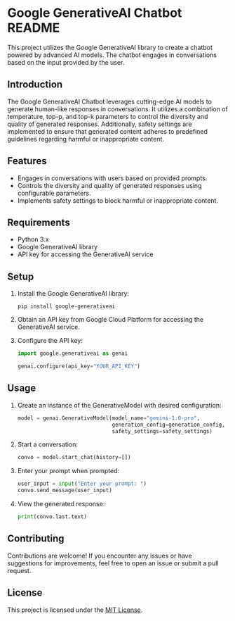 # Google GenerativeAI Chatbot README

This project utilizes the Google GenerativeAI library to create a chatbot powered by advanced AI models. The chatbot engages in conversations based on the input provided by the user.

## Introduction

The Google GenerativeAI Chatbot leverages cutting-edge AI models to generate human-like responses in conversations. It utilizes a combination of temperature, top-p, and top-k parameters to control the diversity and quality of generated responses. Additionally, safety settings are implemented to ensure that generated content adheres to predefined guidelines regarding harmful or inappropriate content.

## Features

- Engages in conversations with users based on provided prompts.
- Controls the diversity and quality of generated responses using configurable parameters.
- Implements safety settings to block harmful or inappropriate content.

## Requirements

- Python 3.x
- Google GenerativeAI library
- API key for accessing the GenerativeAI service

## Setup

1. Install the Google GenerativeAI library:

    ```
    pip install google-generativeai
    ```

2. Obtain an API key from Google Cloud Platform for accessing the GenerativeAI service.

3. Configure the API key:

    ```python
    import google.generativeai as genai
    
    genai.configure(api_key="YOUR_API_KEY")
    ```

## Usage

1. Create an instance of the GenerativeModel with desired configuration:

    ```python
    model = genai.GenerativeModel(model_name="gemini-1.0-pro",
                                  generation_config=generation_config,
                                  safety_settings=safety_settings)
    ```

2. Start a conversation:

    ```python
    convo = model.start_chat(history=[])
    ```

3. Enter your prompt when prompted:

    ```python
    user_input = input("Enter your prompt: ")
    convo.send_message(user_input)
    ```

4. View the generated response:

    ```python
    print(convo.last.text)
    ```

## Contributing

Contributions are welcome! If you encounter any issues or have suggestions for improvements, feel free to open an issue or submit a pull request.

## License

This project is licensed under the [MIT License](LICENSE).
